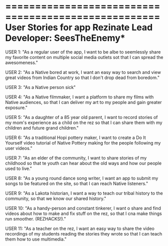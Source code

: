 ====================================================
User Stories for app Rezinate
Lead Developer: SeesTheEnemy*
====================================================

USER 1:
"As a regular user of the app, I want to be albe to seemlessly share my favorite content on multiple social media outlets sot that I can spread the awesomeness."

USER 2:
"As a Native bored at work, I want an easy way to search and view great videos from Indian Country so that I don't drop dead from boredom."

USER 3:
"As a Native person sick"

USER 4:
"As a Native filmmaker, I want a platform to share my films with Native audiences, so that I can deliver my art to my people and gain greater exposure."

USER 5:
"As a daughter of a 85 year old parent, I want to record stories of my mom's experience as a child on the rez so that I can share them with my children and future grand children."

USER 6:
"As a traditional Hopi pottery maker, I want to create a Do It Yourself video tutorial of Native Pottery making for the people following my user videos."

USER 7:
"As an elder of the community, I want to share stories of my childhood so that te youth can hear about the old ways and how our people used to live."

USER 8:
"As a young round dance song writer, I want an app to submit my songs to be featured on the site, so that I can reach Native listeners."

USER 9:
"As a Lakota historian, I want a way to teach our tribal history to the community, so that we know our shared history."

USER 10:
"As a handy-person and constant tinkerer, I want o share and find videos about how to make and fix stuff on the rez, so that I cna make things run smoother. (REZHACKS!)."

USER 11:
"As a teacher on the rez, I want an easy way to share the video recordings of my students reading the stories they wrote so that I can teach them how to use multimedia."